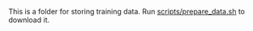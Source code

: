 This is a folder for storing training data. Run [scripts/prepare_data.sh](../scripts/prepare_data.sh) to download it.